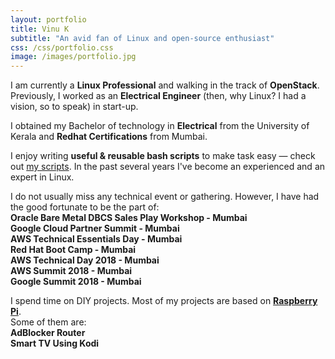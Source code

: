 ```yaml
---
layout: portfolio
title: Vinu K
subtitle: "An avid fan of Linux and open-source enthusiast"
css: /css/portfolio.css
image: /images/portfolio.jpg
---
```


<div id="portfolio-section">

<p class="portfolio-text">
<span class="fa fa-briefcase portfolio-icon"></span>
I am currently a <strong>Linux Professional</strong> and walking in the track of <strong>OpenStack</strong>. Previously, I worked as an <strong>Electrical Engineer</strong> (then, why Linux? I had a vision, so to speak) in start-up.
</p>

<p class="portfolio-text">
<span class="fa fa-graduation-cap portfolio-icon"></span>
I obtained my Bachelor of technology in <strong>Electrical</strong> from the University of Kerala and <strong>Redhat Certifications</strong> from Mumbai.
</p>

<p class="portfolio-text">
<span class="fa fa-code portfolio-icon"></span>
I enjoy writing <strong>useful & reusable bash scripts</strong> to make task easy &mdash; check out <a href="https://github.com/kevydotvinu/scripts">my scripts</a>. In the past several years I've become an experienced and an expert in Linux.
</p>

<p class="portfolio-text">
<span class="fa fa-users portfolio-icon"></span>
I do not usually miss any technical event or gathering. However, I have had the good fortunate to be the part of:<br> <strong>Oracle Bare Metal DBCS Sales Play Workshop - Mumbai</strong><br> <strong>Google Cloud Partner Summit - Mumbai</strong><br> <strong>AWS Technical Essentials Day - Mumbai</strong><br> <strong> Red Hat Boot Camp - Mumbai </strong><br> <strong> AWS Technical Day 2018 - Mumbai </strong><br> <strong> AWS Summit 2018 - Mumbai </strong><br> <strong> Google Summit 2018 - Mumbai </strong><br>
</p>

<p class="portfolio-text">
<span class="fa fa-paper-plane portfolio-icon"></span>
I spend time on DIY projects. Most of my projects are based on <a href="https://www.raspberrypi.org/"><strong>Raspberry Pi</strong></a>.<br>Some of them are:<br><strong>AdBlocker Router</strong><br><strong>Smart TV Using Kodi</strong>
</p>

</div>
